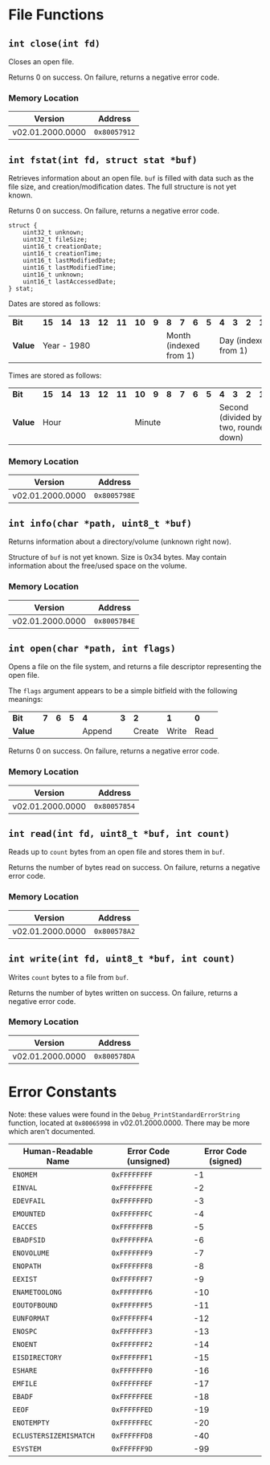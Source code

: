 # File Functions
## `int close(int fd)`
Closes an open file.

Returns 0 on success. On failure, returns a negative error code.

### Memory Location
| Version | Address |
| --- | --- |
| v02.01.2000.0000 | `0x80057912` |

## `int fstat(int fd, struct stat *buf)`
Retrieves information about an open file. `buf` is filled with data such as the file size, and creation/modification dates. The full structure is not yet known.

Returns 0 on success. On failure, returns a negative error code.

```
struct {
	uint32_t unknown;
	uint32_t fileSize;
	uint16_t creationDate;
	uint16_t creationTime;
	uint16_t lastModifiedDate;
	uint16_t lastModifiedTime;
	uint16_t unknown;
	uint16_t lastAccessedDate;
} stat;
```

Dates are stored as follows:
<table>
	<tr>
		<td><b>Bit</b></td>
		<td><b>15</b></td>
		<td><b>14</b></td>
		<td><b>13</b></td>
		<td><b>12</b></td>
		<td><b>11</b></td>
		<td><b>10</b></td>
		<td><b>9</b></td>
		<td><b>8</b></td>
		<td><b>7</b></td>
		<td><b>6</b></td>
		<td><b>5</b></td>
		<td><b>4</b></td>
		<td><b>3</b></td>
		<td><b>2</b></td>
		<td><b>1</b></td>
		<td><b>0</b></td>
	</tr>
	<tr>
		<td><b>Value</b></td>
		<td colspan='7'>Year - 1980</td>
		<td colspan='4'>Month (indexed from 1)</td>
		<td colspan='5'>Day (indexed from 1)</td>
	</tr>
</table>

Times are stored as follows:
<table>
	<tr>
		<td><b>Bit</b></td>
		<td><b>15</b></td>
		<td><b>14</b></td>
		<td><b>13</b></td>
		<td><b>12</b></td>
		<td><b>11</b></td>
		<td><b>10</b></td>
		<td><b>9</b></td>
		<td><b>8</b></td>
		<td><b>7</b></td>
		<td><b>6</b></td>
		<td><b>5</b></td>
		<td><b>4</b></td>
		<td><b>3</b></td>
		<td><b>2</b></td>
		<td><b>1</b></td>
		<td><b>0</b></td>
	</tr>
	<tr>
		<td><b>Value</b></td>
		<td colspan='5'>Hour</td>
		<td colspan='6'>Minute</td>
		<td colspan='5'>Second (divided by two, rounded down)</td>
	</tr>
</table>

### Memory Location
| Version | Address |
| --- | --- |
| v02.01.2000.0000 | `0x8005798E` |

## `int info(char *path, uint8_t *buf)`
Returns information about a directory/volume (unknown right now).

Structure of `buf` is not yet known. Size is 0x34 bytes. May contain information about the free/used space on the volume.

### Memory Location
| Version | Address |
| --- | --- |
| v02.01.2000.0000 | `0x80057B4E` |

## `int open(char *path, int flags)`
Opens a file on the file system, and returns a file descriptor representing the open file.

The `flags` argument appears to be a simple bitfield with the following meanings:

<table>
	<tr>
		<td><b>Bit</b></td>
		<td><b>7</b></td>
		<td><b>6</b></td>
		<td><b>5</b></td>
		<td><b>4</b></td>
		<td><b>3</b></td>
		<td><b>2</b></td>
		<td><b>1</b></td>
		<td><b>0</b></td>
	</tr>
	<tr>
		<td><b>Value</b></td>
		<td></td>
		<td></td>
		<td></td>
		<td>Append</td>
		<td></td>
		<td>Create</td>
		<td>Write</td>
		<td>Read</td>
	</tr>
</table>

Returns 0 on success. On failure, returns a negative error code.

### Memory Location
| Version | Address |
| --- | --- |
| v02.01.2000.0000 | `0x80057854` |

## `int read(int fd, uint8_t *buf, int count)`
Reads up to `count` bytes from an open file and stores them in `buf`.

Returns the number of bytes read on success. On failure, returns a negative error code.

### Memory Location
| Version | Address |
| --- | --- |
| v02.01.2000.0000 | `0x800578A2` |

## `int write(int fd, uint8_t *buf, int count)`
Writes `count` bytes to a file from `buf`.

Returns the number of bytes written on success. On failure, returns a negative error code.

### Memory Location
| Version | Address |
| --- | --- |
| v02.01.2000.0000 | `0x800578DA` |

# Error Constants
Note: these values were found in the `Debug_PrintStandardErrorString` function, located at `0x80065998` in v02.01.2000.0000. There may be more which aren't documented.

| Human-Readable Name | Error Code (unsigned) | Error Code (signed) |
| --- | --- | --- |
| `ENOMEM` | `0xFFFFFFFF` | -1 |
| `EINVAL` | `0xFFFFFFFE` | -2 |
| `EDEVFAIL` | `0xFFFFFFFD` | -3 |
| `EMOUNTED` | `0xFFFFFFFC` | -4 |
| `EACCES` | `0xFFFFFFFB` | -5 |
| `EBADFSID` | `0xFFFFFFFA` | -6 |
| `ENOVOLUME` | `0xFFFFFFF9` | -7 |
| `ENOPATH` | `0xFFFFFFF8` | -8 |
| `EEXIST` | `0xFFFFFFF7` | -9 |
| `ENAMETOOLONG` | `0xFFFFFFF6` | -10 |
| `EOUTOFBOUND` | `0xFFFFFFF5` | -11 |
| `EUNFORMAT` | `0xFFFFFFF4` | -12 |
| `ENOSPC` | `0xFFFFFFF3` | -13 |
| `ENOENT` | `0xFFFFFFF2` | -14 |
| `EISDIRECTORY` | `0xFFFFFFF1` | -15 |
| `ESHARE` | `0xFFFFFFF0` | -16 |
| `EMFILE` | `0xFFFFFFEF` | -17 |
| `EBADF` | `0xFFFFFFEE` | -18 |
| `EEOF` | `0xFFFFFFED` | -19 |
| `ENOTEMPTY` | `0xFFFFFFEC` | -20 |
| `ECLUSTERSIZEMISMATCH` | `0xFFFFFFD8` | -40 |
| `ESYSTEM` | `0xFFFFFF9D` | -99 |
